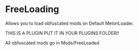 # FreeLoading
Allows you to load obfuscated mods on Default MelonLoader.


THIS IS A PLUGIN PUT IT IN YOUR PLUGINS FOLDER!!


All obfuscated mods go in Mods/FreeLoaded
